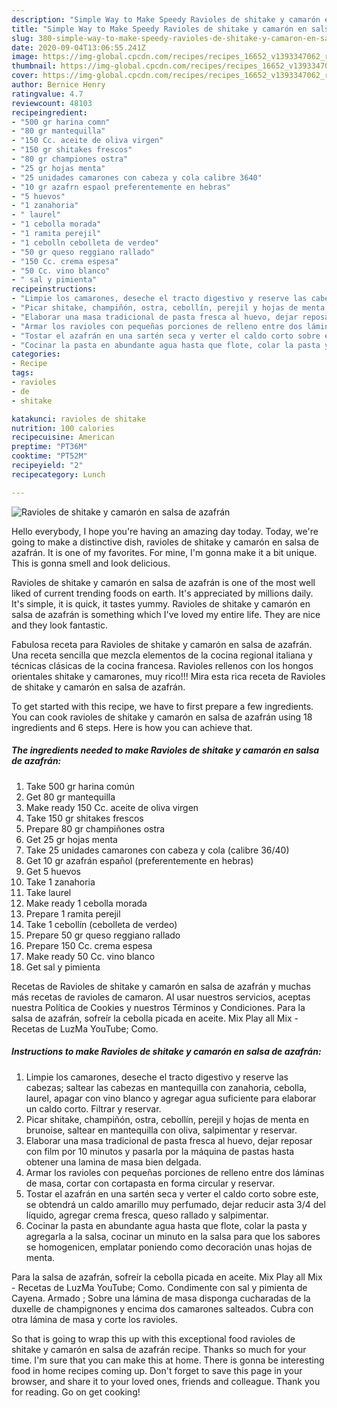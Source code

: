 ```yaml
---
description: "Simple Way to Make Speedy Ravioles de shitake y camarón en salsa de azafrán"
title: "Simple Way to Make Speedy Ravioles de shitake y camarón en salsa de azafrán"
slug: 380-simple-way-to-make-speedy-ravioles-de-shitake-y-camaron-en-salsa-de-azafran
date: 2020-09-04T13:06:55.241Z
image: https://img-global.cpcdn.com/recipes/recipes_16652_v1393347062_receta_foto_00016652/751x532cq70/ravioles-de-shitake-y-camaron-en-salsa-de-azafran-foto-principal.jpg
thumbnail: https://img-global.cpcdn.com/recipes/recipes_16652_v1393347062_receta_foto_00016652/751x532cq70/ravioles-de-shitake-y-camaron-en-salsa-de-azafran-foto-principal.jpg
cover: https://img-global.cpcdn.com/recipes/recipes_16652_v1393347062_receta_foto_00016652/751x532cq70/ravioles-de-shitake-y-camaron-en-salsa-de-azafran-foto-principal.jpg
author: Bernice Henry
ratingvalue: 4.7
reviewcount: 48103
recipeingredient:
- "500 gr harina comn"
- "80 gr mantequilla"
- "150 Cc. aceite de oliva virgen"
- "150 gr shitakes frescos"
- "80 gr championes ostra"
- "25 gr hojas menta"
- "25 unidades camarones con cabeza y cola calibre 3640"
- "10 gr azafrn espaol preferentemente en hebras"
- "5 huevos"
- "1 zanahoria"
- " laurel"
- "1 cebolla morada"
- "1 ramita perejil"
- "1 cebolln cebolleta de verdeo"
- "50 gr queso reggiano rallado"
- "150 Cc. crema espesa"
- "50 Cc. vino blanco"
- " sal y pimienta"
recipeinstructions:
- "Limpie los camarones, deseche el tracto digestivo y reserve las cabezas; saltear las cabezas en mantequilla con zanahoria, cebolla, laurel, apagar con vino blanco y agregar agua suficiente para elaborar un caldo corto. Filtrar y reservar."
- "Picar shitake, champiñón, ostra, cebollín, perejil y hojas de menta en brunoise, saltear en mantequilla con oliva, salpimentar y reservar."
- "Elaborar una masa tradicional de pasta fresca al huevo, dejar reposar con film por 10 minutos y pasarla por la máquina de pastas hasta obtener una lamina de masa bien delgada."
- "Armar los ravioles con pequeñas porciones de relleno entre dos láminas de masa, cortar con cortapasta en forma circular y reservar."
- "Tostar el azafrán en una sartén seca y verter el caldo corto sobre este, se obtendrá un caldo amarillo muy perfumado, dejar reducir asta 3/4 del líquido, agregar crema fresca, queso rallado y salpimentar."
- "Cocinar la pasta en abundante agua hasta que flote, colar la pasta y agregarla a la salsa, cocinar un minuto en la salsa para que los sabores se homogenicen, emplatar poniendo como decoración unas hojas de menta."
categories:
- Recipe
tags:
- ravioles
- de
- shitake

katakunci: ravioles de shitake 
nutrition: 100 calories
recipecuisine: American
preptime: "PT36M"
cooktime: "PT52M"
recipeyield: "2"
recipecategory: Lunch

---
```



![Ravioles de shitake y camarón en salsa de azafrán](https://img-global.cpcdn.com/recipes/recipes_16652_v1393347062_receta_foto_00016652/751x532cq70/ravioles-de-shitake-y-camaron-en-salsa-de-azafran-foto-principal.jpg)

Hello everybody, I hope you're having an amazing day today. Today, we're going to make a distinctive dish, ravioles de shitake y camarón en salsa de azafrán. It is one of my favorites. For mine, I'm gonna make it a bit unique. This is gonna smell and look delicious.

Ravioles de shitake y camarón en salsa de azafrán is one of the most well liked of current trending foods on earth. It's appreciated by millions daily. It's simple, it is quick, it tastes yummy. Ravioles de shitake y camarón en salsa de azafrán is something which I've loved my entire life. They are nice and they look fantastic.

Fabulosa receta para Ravioles de shitake y camarón en salsa de azafrán. Una receta sencilla que mezcla elementos de la cocina regional italiana y técnicas clásicas de la cocina francesa. Ravioles rellenos con los hongos orientales shitake y camarones, muy rico!!! Mira esta rica receta de Ravioles de shitake y camarón en salsa de azafrán.


To get started with this recipe, we have to first prepare a few ingredients. You can cook ravioles de shitake y camarón en salsa de azafrán using 18 ingredients and 6 steps. Here is how you can achieve that.

<!--inarticleads1-->

##### The ingredients needed to make Ravioles de shitake y camarón en salsa de azafrán:

1. Take 500 gr harina común
1. Get 80 gr mantequilla
1. Make ready 150 Cc. aceite de oliva virgen
1. Take 150 gr shitakes frescos
1. Prepare 80 gr champiñones ostra
1. Get 25 gr hojas menta
1. Take 25 unidades camarones con cabeza y cola (calibre 36/40)
1. Get 10 gr azafrán español (preferentemente en hebras)
1. Get 5 huevos
1. Take 1 zanahoria
1. Take  laurel
1. Make ready 1 cebolla morada
1. Prepare 1 ramita perejil
1. Take 1 cebollín (cebolleta de verdeo)
1. Prepare 50 gr queso reggiano rallado
1. Prepare 150 Cc. crema espesa
1. Make ready 50 Cc. vino blanco
1. Get  sal y pimienta


Recetas de Ravioles de shitake y camarón en salsa de azafrán y muchas más recetas de ravioles de camaron. Al usar nuestros servicios, aceptas nuestra Política de Cookies y nuestros Términos y Condiciones. Para la salsa de azafrán, sofreír la cebolla picada en aceite. Mix Play all Mix - Recetas de LuzMa YouTube; Como. 

<!--inarticleads2-->

##### Instructions to make Ravioles de shitake y camarón en salsa de azafrán:

1. Limpie los camarones, deseche el tracto digestivo y reserve las cabezas; saltear las cabezas en mantequilla con zanahoria, cebolla, laurel, apagar con vino blanco y agregar agua suficiente para elaborar un caldo corto. Filtrar y reservar.
1. Picar shitake, champiñón, ostra, cebollín, perejil y hojas de menta en brunoise, saltear en mantequilla con oliva, salpimentar y reservar.
1. Elaborar una masa tradicional de pasta fresca al huevo, dejar reposar con film por 10 minutos y pasarla por la máquina de pastas hasta obtener una lamina de masa bien delgada.
1. Armar los ravioles con pequeñas porciones de relleno entre dos láminas de masa, cortar con cortapasta en forma circular y reservar.
1. Tostar el azafrán en una sartén seca y verter el caldo corto sobre este, se obtendrá un caldo amarillo muy perfumado, dejar reducir asta 3/4 del líquido, agregar crema fresca, queso rallado y salpimentar.
1. Cocinar la pasta en abundante agua hasta que flote, colar la pasta y agregarla a la salsa, cocinar un minuto en la salsa para que los sabores se homogenicen, emplatar poniendo como decoración unas hojas de menta.


Para la salsa de azafrán, sofreír la cebolla picada en aceite. Mix Play all Mix - Recetas de LuzMa YouTube; Como. Condimente con sal y pimienta de Cayena. Armado ; Sobre una lámina de masa disponga cucharadas de la duxelle de champignones y encima dos camarones salteados. Cubra con otra lámina de masa y corte los ravioles. 

So that is going to wrap this up with this exceptional food ravioles de shitake y camarón en salsa de azafrán recipe. Thanks so much for your time. I'm sure that you can make this at home. There is gonna be interesting food in home recipes coming up. Don't forget to save this page in your browser, and share it to your loved ones, friends and colleague. Thank you for reading. Go on get cooking!
